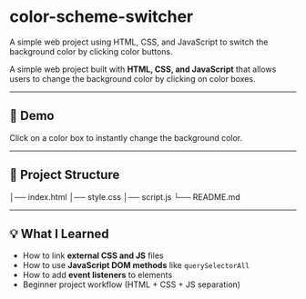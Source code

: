 # color-scheme-switcher
A simple web project using HTML, CSS, and JavaScript to switch the background color by clicking color buttons.



A simple web project built with **HTML, CSS, and JavaScript** that allows users to change the background color by clicking on color boxes.

---

## 🚀 Demo
Click on a color box to instantly change the background color.  



---

## 📂 Project Structure

│── index.html
│── style.css
│── script.js
└── README.md


---

## 💡 What I Learned
- How to link **external CSS and JS** files  
- How to use **JavaScript DOM methods** like `querySelectorAll`  
- How to add **event listeners** to elements  
- Beginner project workflow (HTML + CSS + JS separation)


